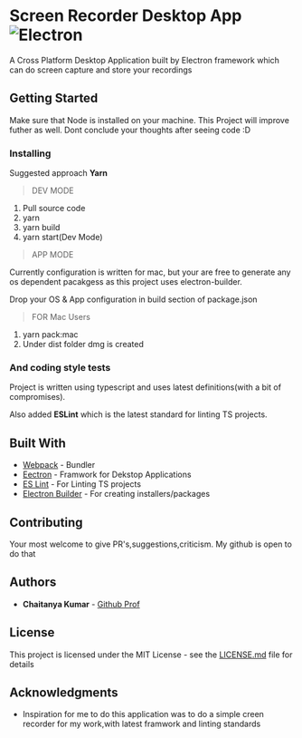 # Screen Recorder Desktop App ![Electron](https://www.programmableweb.com/sites/default/files/styles/article_profile_150x150/public/resource/icon_electron.png?itok=_2KcKlUm)

A Cross Platform Desktop Application built by Electron framework which can do screen capture and store your recordings

## Getting Started
Make sure that Node is installed on your machine.
This Project will improve futher as well.
Dont conclude your thoughts after seeing code :D

### Installing

Suggested approach <b>Yarn</b>

>DEV MODE
1) Pull source code
2) yarn
3) yarn build
4) yarn start(Dev Mode)
> APP MODE

Currently configuration is written for mac, but your are free to generate any os dependent pacakgess as this project uses electron-builder.

Drop your OS & App configuration in build section of package.json
>FOR Mac Users
1) yarn pack:mac
2) Under dist folder dmg is created

### And coding style tests
Project is written using typescript and uses
latest definitions(with a bit of compromises).

Also added <b>ESLint</b> which is the latest standard for linting TS projects.

## Built With

* [Webpack](http://webpack.github.io/) - Bundler
* [Eectron](https://www.electronjs.org/) - Framwork for Dekstop Applications
* [ES Lint](https://eslint.org/) - For Linting TS projects
* [Electron Builder](https://www.electron.build/) - For creating installers/packages

## Contributing
Your most welcome to give PR's,suggestions,criticism.
My github is open to do that

## Authors

* **Chaitanya Kumar** - [Github Prof](https://github.com/chaitanya-apty)


## License

This project is licensed under the MIT License - see the [LICENSE.md](LICENSE.md) file for details

## Acknowledgments
* Inspiration for me to do this application was to do a simple creen recorder for my work,with latest framwork and linting standards
